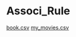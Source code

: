 # Associ_Rule
[book.csv](https://github.com/ajinkyabhandarge/Associ_Rule/files/9793918/book.csv)
[my_movies.csv](https://github.com/ajinkyabhandarge/Associ_Rule/files/9793919/my_movies.csv)
